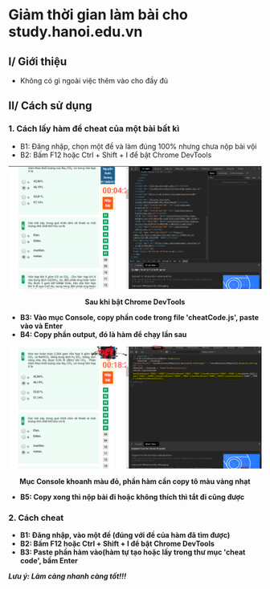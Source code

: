 # Giảm thời gian làm bài cho study.hanoi.edu.vn
## I/ Giới thiệu
- Không có gì ngoài việc thêm vào cho đầy đủ
## II/ Cách sử dụng
### 1. Cách lấy hàm để cheat của một bài bất kì
  - B1: Đăng nhập, chọn một đề và làm đúng 100% nhưng chưa nộp bài vội
  - B2: Bấm F12 hoặc Ctrl + Shift + I để bật Chrome DevTools
  
  ![Chrome DevTools](img/cdb.PNG)
  <p align = "center"><b>Sau khi bật Chrome DevTools<b></p>
  
  - B3: Vào mục Console, copy phần code trong file 'cheatCode.js', paste vào và Enter
  - B4: Copy phần output, đó là hàm để chạy lần sau
  
  ![Chrome DevTools](img/out.PNG)
  <p align = "center"><b>Mục Console khoanh màu đỏ, phần hàm cần copy tô màu vàng nhạt<b></p>
  
  - B5: Copy xong thì nộp bài đi hoặc không thích thì tắt đi cũng được
  
### 2. Cách cheat
  - B1: Đăng nhập, vào một đề (đúng với đề của hàm đã tìm được)
  - B2: Bấm F12 hoặc Ctrl + Shift + I để bật Chrome DevTools
  - B3: Paste phần hàm vào(hàm tự tạo hoặc lấy trong thư mục 'cheat code', bấm Enter
  
  ***Lưu ý: Làm càng nhanh càng tốt!!!***
